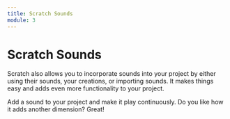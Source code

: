 ```yaml
---
title: Scratch Sounds
module: 3
---
```


# Scratch Sounds

Scratch also allows you to incorporate sounds into your project by either using their sounds, your creations, or importing sounds.  It makes things easy and adds even more functionality to your project.

<!-- insert video here -->

Add a sound to your project and make it play continuously.  Do you like how it adds another dimension?  Great!